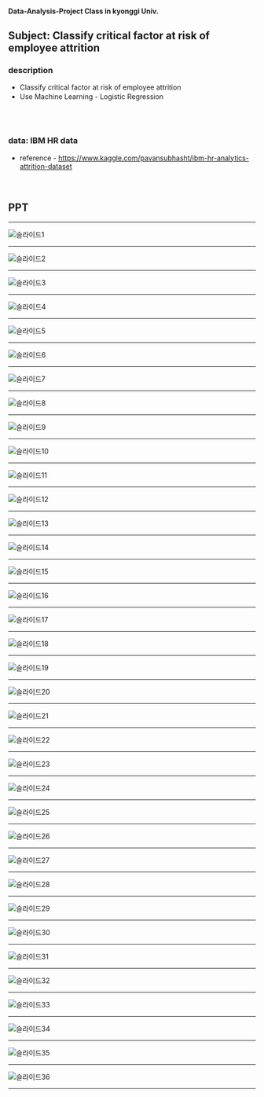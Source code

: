 #### Data-Analysis-Project Class in kyonggi Univ.



## Subject: Classify critical factor at risk of employee attrition



### description
- Classify critical factor at risk of employee attrition 
- Use Machine Learning - Logistic Regression
　
### 　
### data: IBM HR data
- reference - https://www.kaggle.com/pavansubhasht/ibm-hr-analytics-attrition-dataset 

　
## PPT


---
![슬라이드1](https://user-images.githubusercontent.com/54028026/85497162-7369b800-b618-11ea-8abb-0473857eb942.PNG)

--- 
![슬라이드2](https://user-images.githubusercontent.com/54028026/85497168-75cc1200-b618-11ea-8a4a-c8e720a6f763.PNG)

--- 
![슬라이드3](https://user-images.githubusercontent.com/54028026/85497173-76fd3f00-b618-11ea-9e1a-64d59d02396f.PNG)
 
--- 
![슬라이드4](https://user-images.githubusercontent.com/54028026/85497174-7795d580-b618-11ea-8036-ed8f3e22921b.PNG)
 
--- 
![슬라이드5](https://user-images.githubusercontent.com/54028026/85497176-7795d580-b618-11ea-9d05-41bd072ef62e.PNG)

--- 
![슬라이드6](https://user-images.githubusercontent.com/54028026/85497180-782e6c00-b618-11ea-8adf-4d291e2f1a86.PNG)

--- 
![슬라이드7](https://user-images.githubusercontent.com/54028026/85497181-782e6c00-b618-11ea-8fef-88d261bbb3b7.PNG)

--- 
![슬라이드8](https://user-images.githubusercontent.com/54028026/85497183-795f9900-b618-11ea-939c-1c1dc9dc2b60.PNG)

--- 
![슬라이드9](https://user-images.githubusercontent.com/54028026/85497184-795f9900-b618-11ea-94d6-e736b0e57b3c.PNG)

--- 
![슬라이드10](https://user-images.githubusercontent.com/54028026/85497186-79f82f80-b618-11ea-9a6d-1b11064854a7.PNG)

--- 
![슬라이드11](https://user-images.githubusercontent.com/54028026/85497188-7a90c600-b618-11ea-9b90-a17a01440e83.PNG)

--- 
![슬라이드12](https://user-images.githubusercontent.com/54028026/85497192-7a90c600-b618-11ea-8d45-3387ec77320a.PNG)

--- 
![슬라이드13](https://user-images.githubusercontent.com/54028026/85497194-7b295c80-b618-11ea-99cd-609fa501400a.PNG)

--- 
![슬라이드14](https://user-images.githubusercontent.com/54028026/85497195-7b295c80-b618-11ea-889d-361ac4dc0227.PNG)

--- 
![슬라이드15](https://user-images.githubusercontent.com/54028026/85497196-7bc1f300-b618-11ea-9582-4820b1fe9654.PNG)

--- 
![슬라이드16](https://user-images.githubusercontent.com/54028026/85497198-7c5a8980-b618-11ea-8d17-8ef161e53f2c.PNG)

--- 
![슬라이드17](https://user-images.githubusercontent.com/54028026/85497200-7cf32000-b618-11ea-90da-9264eb1e1512.PNG)

--- 
![슬라이드18](https://user-images.githubusercontent.com/54028026/85497201-7cf32000-b618-11ea-839e-a387957a976c.PNG)

--- 
![슬라이드19](https://user-images.githubusercontent.com/54028026/85497202-7d8bb680-b618-11ea-8508-62e8050baa13.PNG)

--- 
![슬라이드20](https://user-images.githubusercontent.com/54028026/85497205-7d8bb680-b618-11ea-9704-22e3340ab707.PNG)

--- 
![슬라이드21](https://user-images.githubusercontent.com/54028026/85497208-7e244d00-b618-11ea-8512-46d0f51b1aa4.PNG)

--- 
![슬라이드22](https://user-images.githubusercontent.com/54028026/85497209-7ebce380-b618-11ea-95b3-e1d20a8db0fa.PNG)

--- 
![슬라이드23](https://user-images.githubusercontent.com/54028026/85497211-7ebce380-b618-11ea-8d94-8eec67e5bf1b.PNG)

--- 
![슬라이드24](https://user-images.githubusercontent.com/54028026/85497213-7f557a00-b618-11ea-8258-4d9409d2f5d2.PNG)

--- 
![슬라이드25](https://user-images.githubusercontent.com/54028026/85497214-7f557a00-b618-11ea-88a3-5ecabaf44ede.PNG)

--- 
![슬라이드26](https://user-images.githubusercontent.com/54028026/85497216-7fee1080-b618-11ea-84f5-d1e138375064.PNG)

--- 
![슬라이드27](https://user-images.githubusercontent.com/54028026/85497217-8086a700-b618-11ea-9caa-b0a4bd3b62f6.PNG)

--- 
![슬라이드28](https://user-images.githubusercontent.com/54028026/85497219-8086a700-b618-11ea-95d5-3131a5b7a7e5.PNG)

--- 
![슬라이드29](https://user-images.githubusercontent.com/54028026/85497221-811f3d80-b618-11ea-8e6f-ebe245e39da4.PNG)

--- 
![슬라이드30](https://user-images.githubusercontent.com/54028026/85497223-81b7d400-b618-11ea-9b48-a5fe32719413.PNG)

--- 
![슬라이드31](https://user-images.githubusercontent.com/54028026/85497224-81b7d400-b618-11ea-8ffc-67b913404490.PNG)

--- 
![슬라이드32](https://user-images.githubusercontent.com/54028026/85497226-82506a80-b618-11ea-9f50-6ac217711893.PNG)

--- 
![슬라이드33](https://user-images.githubusercontent.com/54028026/85497228-82e90100-b618-11ea-8e61-904ba5ac13c3.PNG)

--- 
![슬라이드34](https://user-images.githubusercontent.com/54028026/85497229-83819780-b618-11ea-94f7-331cc7e8fd63.PNG)

--- 
![슬라이드35](https://user-images.githubusercontent.com/54028026/85497231-83819780-b618-11ea-8aaf-1bbfb2edd430.PNG)

--- 
![슬라이드36](https://user-images.githubusercontent.com/54028026/85497233-841a2e00-b618-11ea-8863-5344b0fc0a85.PNG)

--- 

